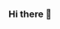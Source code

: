 ### Hi there 👋

<!--
**mitul01/mitul01** is a ✨ _special_ ✨ repository because its `README.md` (this file) appears on your GitHub profile.

Hey there 👋,For some people data is just facts or numerical values. For me data is a puzzle. When looked at it correctly it never fails to tell something stunning. I love to work with data whether be it manipulation , analyzation or visualization.

My specialties include undying curiosity and constant handwork. After discovering my passion for Data Science , I gathered skills in data analytics and visualization , basics of statistical and mathematical inferences. Followed by Machine learning Algorithms. I have rigorously practiced my skills in various projects and hackathons.

Currently exploring the field of Deep learning. Have had keen interest in Computer Vision and Object Detection.

Programming languages Experience :- C, C++ , Python
Framework and libraries :- Pandas , NumPy , scikit-learn 0.23.2 , SciPy , Tensorflow(1.x) , Keras

Side Skills :- 1) Technical Writing
2) Website Development ( Backend - Flask Framework | Front end for ML - Plotly )
3) Graphic Designing ( Software's/Tools - Adobe Photoshop , Illustrator , Canva )
